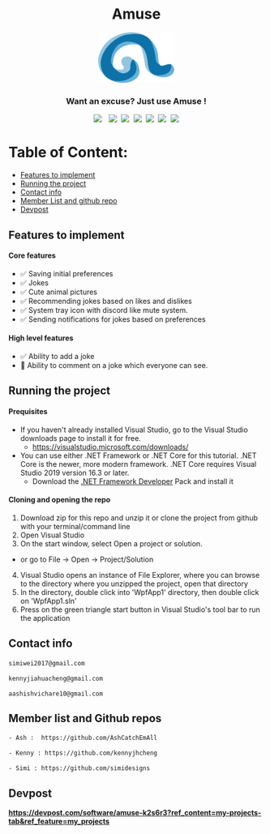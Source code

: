 <div align="center"><h1>Amuse</h1></div>
<div align="center"><img height="100" width="150" src="amuse.png"/></div>

<div align="center"><h3> Want an excuse? Just use Amuse ! </h3></div>
<pre><div align="center"><img style="margin-right: 5px;" src="https://img.shields.io/badge/Python-3-brightgreen"/> <img src="https://img.shields.io/badge/C%23-WPF-blue"/> <img src="https://img.shields.io/badge/%20%20Uptime-90%25-orange"/> <img src="https://img.shields.io/badge/%20%20build-passing-green"/> <img src="https://img.shields.io/badge/%20%20Uptime-90%25-orange"/> <img src="https://img.shields.io/badge/%20%20contributers-3-informational"/> <img src="https://img.shields.io/badge/.NET-4.7.2-important"/></div></pre>

# Table of Content:
- [Features to implement](#features-to-implement)
- [Running the project](#running-the-project)
- [Contact info](#contact-info)
- [Member List and github repo](#member-list-and-github-repos)
- [Devpost](#devpost)
## Features to implement
#### Core features 
- ✅ Saving initial preferences
- ✅ Jokes 
- ✅ Cute animal pictures 
- ✅ Recommending jokes based on likes and dislikes
- ✅ System tray icon with discord like mute system.
- ✅ Sending notifications for jokes based on preferences

#### High level features
- ✅ Ability to add a joke
- 🚧 Ability to comment on a joke which everyone can see.

## Running the project
#### Prequisites 
- If you haven't already installed Visual Studio, go to the Visual Studio downloads page to install it for free.
  - https://visualstudio.microsoft.com/downloads/
- You can use either .NET Framework or .NET Core for this tutorial. .NET Core is the newer, more modern framework. .NET Core requires Visual Studio 2019 version 16.3 or later.
  - Download the [.NET Framework Developer](https://dotnet.microsoft.com/download/dotnet-framework/net472) Pack and install it

#### Cloning and opening the repo
1. Download zip for this repo and unzip it or clone the project from github with your terminal/command line
2. Open Visual Studio
3. On the start window, select Open a project or solution.
  * or go to File -> Open -> Project/Solution
4. Visual Studio opens an instance of File Explorer, where you can browse to the directory where you unzipped the project, open that directory
5. In the directory, double click into 'WpfApp1' directory, then double click on 'WpfApp1.sln'
6. Press on the green triangle start button in Visual Studio's tool bar to run the application

## Contact info
```
simiwei2017@gmail.com 
```
```
kennyjiahuacheng@gmail.com
```
```
aashishvichare10@gmail.com
```

## Member list and Github repos
 ```
 - Ash :  https://github.com/AshCatchEmAll
 ```
 ```
 - Kenny : https://github.com/kennyjhcheng
 ```
 ```
 - Simi : https://github.com/simidesigns
 ```
 
 ## Devpost
__https://devpost.com/software/amuse-k2s6r3?ref_content=my-projects-tab&ref_feature=my_projects__
